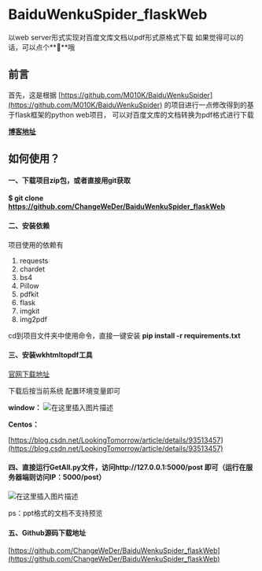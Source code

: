 # BaiduWenkuSpider_flaskWeb
以web server形式实现对百度文库文档以pdf形式原格式下载
如果觉得可以的话，可以点个**🌟**哦


## 前言
首先，这是根据
[https://github.com/M010K/BaiduWenkuSpider](https://github.com/M010K/BaiduWenkuSpider)
的项目进行一点修改得到的基于flask框架的python web项目，
可以对百度文库的文档转换为pdf格式进行下载

**[博客地址](https://www.upstudy.top/index.php/archives/21/)**

## 如何使用？
#### 一、下载项目zip包，或者直接用git获取

**$ git clone https://github.com/ChangeWeDer/BaiduWenkuSpider_flaskWeb**


#### 二、安装依赖
项目使用的依赖有
1. requests
2. chardet
3. bs4
4. Pillow
5. pdfkit
6. flask
7. imgkit
8. img2pdf

cd到项目文件夹中使用命令，直接一键安装
**pip install -r requirements.txt**

#### 三、安装wkhtmltopdf工具
[官网下载地址](https://wkhtmltopdf.org/downloads.html)

下载后按当前系统
配置环境变量即可

**window：**
![在这里插入图片描述](https://img-blog.csdnimg.cn/20200421234401464.png?x-oss-process=image/watermark,type_ZmFuZ3poZW5naGVpdGk,shadow_10,text_aHR0cHM6Ly9ibG9nLmNzZG4ubmV0L3dlaXhpbl80Mzg3ODMzMg==,size_16,color_FFFFFF,t_70)

**Centos：**

[https://blog.csdn.net/LookingTomorrow/article/details/93513457](https://blog.csdn.net/LookingTomorrow/article/details/93513457)

#### 四、直接运行GetAll.py文件，访问http://127.0.0.1:5000/post 即可（运行在服务器端则访问IP：5000/post）

![在这里插入图片描述](https://img-blog.csdnimg.cn/20200421234635967.png?x-oss-process=image/watermark,type_ZmFuZ3poZW5naGVpdGk,shadow_10,text_aHR0cHM6Ly9ibG9nLmNzZG4ubmV0L3dlaXhpbl80Mzg3ODMzMg==,size_16,color_FFFFFF,t_70)

ps：ppt格式的文档不支持预览
#### 五、Github源码下载地址
[https://github.com/ChangeWeDer/BaiduWenkuSpider_flaskWeb](https://github.com/ChangeWeDer/BaiduWenkuSpider_flaskWeb)
